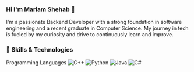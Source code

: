 ### Hi I'm Mariam Shehab 👋

I'm a passionate Backend Developer with a strong foundation in software engineering and a recent graduate in Computer Science. My journey in tech is fueled by my curiosity and drive to continuously learn and improve.

### 🔧 Skills & Technologies
Programming Languages
![C++](https://img.shields.io/badge/C++-00599C?style=flat-square&logo=c%2B%2B&logoColor=white)
![Python](https://img.shields.io/badge/Python-3776AB?style=flat-square&logo=python&logoColor=white)
![Java](https://img.shields.io/badge/Java-007396?style=flat-square&logo=java&logoColor=white)
![C#]()
